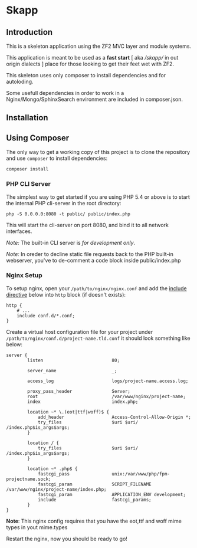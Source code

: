 Skapp
=======================

Introduction
------------
This is a skeleton application using the ZF2 MVC layer and module
systems.

This application is meant to be used as a **fast start** [ aka _/skapp/_ in out origin dialects ] place for those
looking to get their feet wet with ZF2.

This skeleton uses only composer to install dependencies and for autoloding.

Some usefull dependencies in order to work in a Nginx/Mongo/SphinxSearch environment
are included in composer.json.

Installation
------------

Using Composer
----------------------------
The only way to get a working copy of this project is to clone the repository
and use `composer` to install dependencies:

    composer install




### PHP CLI Server

The simplest way to get started if you are using PHP 5.4 or above is to start the internal PHP cli-server in the root directory:

    php -S 0.0.0.0:8080 -t public/ public/index.php

This will start the cli-server on port 8080, and bind it to all network
interfaces.

*Note:* The built-in CLI server is *for development only*.

*Note:* In oreder to decline static file requests back to the PHP built-in webserver, you've to de-comment a code block inside public/index.php

### Nginx Setup

To setup nginx, open your `/path/to/nginx/nginx.conf` and add the [ìnclude directive](http://nginx.org/en/docs/ngx_core_module.html#include) below into `http` block (if doesn't exists):

    http {
        # ...
        include conf.d/*.conf;
    }

Create a virtual host configuration file for your project under `/path/to/nginx/conf.d/project-name.tld.conf`
it should look something like below:


```
server {
        listen                          80;

        server_name                     _;

        access_log                      logs/project-name.access.log;

        proxy_pass_header               Server;
        root                            /var/www/nginx/project-name;
        index                           index.php;

        location ~* \.(eot|ttf|woff)$ {
            add_header                  Access-Control-Allow-Origin *;
            try_files                   $uri $uri/ /index.php$is_args$args;
        }

        location / {
            try_files                   $uri $uri/ /index.php$is_args$args;
        }

        location ~* .php$ {
            fastcgi_pass                unix:/var/www/php/fpm-projectname.sock;
            fastcgi_param               SCRIPT_FILENAME /var/www/nginx/project-name/index.php;
            fastcgi_param               APPLICATION_ENV development;
            include                     fastcgi_params;
        }
}
```
**Note**: This nginx config requires that you have the eot,ttf and woff mime types in yout mime.types

Restart the nginx, now you should be ready to go!
